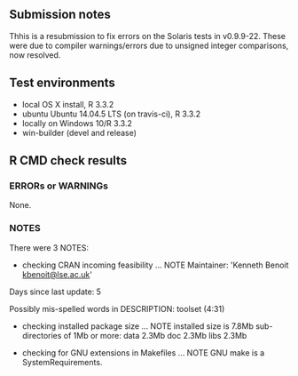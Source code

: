 ## Submission notes

Thhis is a resubmission to fix errors on the Solaris tests in v0.9.9-22.  These were due to compiler warnings/errors due to unsigned integer comparisons, now resolved.

## Test environments

* local OS X install, R 3.3.2
* ubuntu Ubuntu 14.04.5 LTS (on travis-ci), R 3.3.2
* locally on Windows 10/R 3.3.2
* win-builder (devel and release)

## R CMD check results

### ERRORs or WARNINGs

None.

### NOTES

There were 3 NOTES:

* checking CRAN incoming feasibility ... NOTE
Maintainer: 'Kenneth Benoit <kbenoit@lse.ac.uk>'

Days since last update: 5

Possibly mis-spelled words in DESCRIPTION:
  toolset (4:31)
  
* checking installed package size ... NOTE
  installed size is  7.8Mb
  sub-directories of 1Mb or more:
    data   2.3Mb
    doc    2.3Mb
    libs   2.3Mb 
 
* checking for GNU extensions in Makefiles ... NOTE
GNU make is a SystemRequirements.

